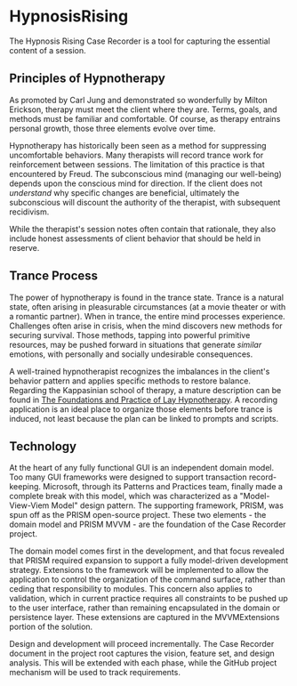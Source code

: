 # HypnosisRising

The Hypnosis Rising Case Recorder is a tool for capturing the essential content of a session.

<h2>Principles of Hypnotherapy</h2>

As promoted by Carl Jung and demonstrated so wonderfully by Milton Erickson, therapy must meet the client where they are. Terms, goals, and methods must be familiar and comfortable. Of course, as therapy entrains personal growth, those three elements evolve over time.

Hypnotherapy has historically been seen as a method for suppressing uncomfortable behaviors. Many therapists will record trance work for reinforcement between sessions. The limitation of this practice is that encountered by Freud. The subconscious mind (managing our well-being) depends upon the conscious mind for direction. If the client does not <em>understand</em> why specific changes are beneficial, ultimately the subconscious will discount the authority of the therapist, with subsequent recidivism.

While the therapist's session notes often contain that rationale, they also include honest assessments of client behavior that should be held in reserve.

<h2>Trance Process</h2>

The power of hypnotherapy is found in the trance state. Trance is a natural state, often arising in pleasurable circumstances (at a movie theater or with a romantic partner). When in trance, the entire mind processes experience. Challenges often arise in crisis, when the mind discovers new methods for securing survival. Those methods, tapping into powerful primitive resources, may be pushed forward in situations that generate <em>similar</em> emotions, with personally and socially undesirable consequences.

A well-trained hypnotherapist recognizes the imbalances in the client's behavior pattern and applies specific methods to restore balance. Regarding the Kappasinian school of therapy, a mature description can be found in <a href="https://hypnosisrising.com/2020/06/04/foundations-and-practice/">The Foundations and Practice of Lay Hypnotherapy</a>. A recording application is an ideal place to organize those elements before trance is induced, not least because the plan can be linked to prompts and scripts.

<h2>Technology</h2>

At the heart of any fully functional GUI is an independent domain model. Too many GUI frameworks were designed to support transaction record-keeping. Microsoft, through its Patterns and Practices team, finally made a complete break with this model, which was characterized as a "Model-View-Viem Model" design pattern. The supporting framework, PRISM, was spun off as the PRISM open-source project. These two elements - the domain model and PRISM MVVM - are the foundation of the Case Recorder project.

The domain model comes first in the development, and that focus revealed that PRISM required expansion to support a fully model-driven development strategy. Extensions to the framework will be implemented to allow the application to control the organization of the command surface, rather than ceding that responsibility to modules. This concern also applies to validation, which in current practice requires all constraints to be pushed up to the user interface, rather than remaining encapsulated in the domain or persistence layer. These extensions are captured in the MVVMExtensions portion of the solution.

Design and development will proceed incrementally. The Case Recorder document in the project root captures the vision, feature set, and design analysis. This will be extended with each phase, while the GitHub project mechanism will be used to track requirements.
